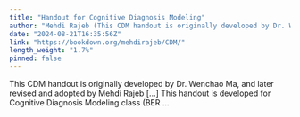 ```yaml
---
title: "Handout for Cognitive Diagnosis Modeling"
author: "Mehdi Rajeb (This CDM handout is originally developed by Dr. Wenchao Ma, and later revised and adopted by Mehdi Rajeb)"
date: "2024-08-21T16:35:56Z"
link: "https://bookdown.org/mehdirajeb/CDM/"
length_weight: "1.7%"
pinned: false
---
```


This CDM handout is originally developed by Dr. Wenchao Ma, and later revised and adopted by Mehdi Rajeb [...] This handout is developed for Cognitive Diagnosis Modeling class (BER ...
